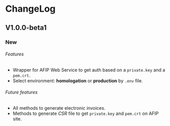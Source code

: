 #   ChangeLog

## V1.0.0-beta1

### New

###### Features

* Wrapper for AFIP Web Service to get auth based on a `private.key` and a `pem.crt`. 
* Select environment: **homologation** or **production** by `.env` file.

###### Future features

* All methods to generate electronic invoices.
* Methods to generate *CSR* file to get `private.key` and `pem.crt` on AFIP site.